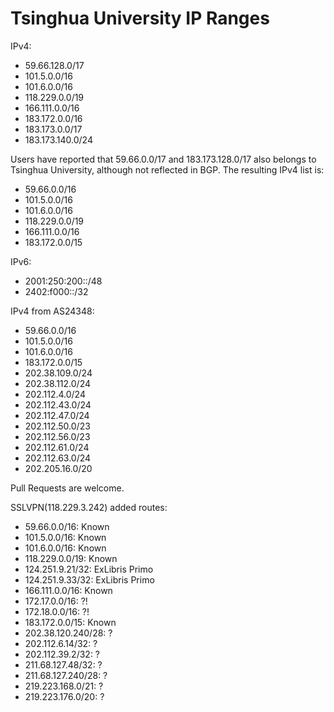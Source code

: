 Tsinghua University IP Ranges
====================================

IPv4:

- 59.66.128.0/17
- 101.5.0.0/16
- 101.6.0.0/16
- 118.229.0.0/19
- 166.111.0.0/16
- 183.172.0.0/16
- 183.173.0.0/17
- 183.173.140.0/24

Users have reported that 59.66.0.0/17 and 183.173.128.0/17 also belongs to Tsinghua University, although not reflected in BGP. The resulting IPv4 list is:

- 59.66.0.0/16
- 101.5.0.0/16
- 101.6.0.0/16
- 118.229.0.0/19
- 166.111.0.0/16
- 183.172.0.0/15

IPv6:
- 2001:250:200::/48
- 2402:f000::/32

IPv4 from AS24348:
- 59.66.0.0/16
- 101.5.0.0/16
- 101.6.0.0/16
- 183.172.0.0/15
- 202.38.109.0/24
- 202.38.112.0/24
- 202.112.4.0/24
- 202.112.43.0/24
- 202.112.47.0/24
- 202.112.50.0/23
- 202.112.56.0/23
- 202.112.61.0/24
- 202.112.63.0/24
- 202.205.16.0/20

Pull Requests are welcome.

SSLVPN(118.229.3.242) added routes:

- 59.66.0.0/16: Known
- 101.5.0.0/16: Known
- 101.6.0.0/16: Known
- 118.229.0.0/19: Known
- 124.251.9.21/32: ExLibris Primo
- 124.251.9.33/32: ExLibris Primo
- 166.111.0.0/16: Known
- 172.17.0.0/16: ?!
- 172.18.0.0/16: ?!
- 183.172.0.0/15: Known
- 202.38.120.240/28: ?
- 202.112.6.14/32: ?
- 202.112.39.2/32: ?
- 211.68.127.48/32: ?
- 211.68.127.240/28: ?
- 219.223.168.0/21: ?
- 219.223.176.0/20: ?

